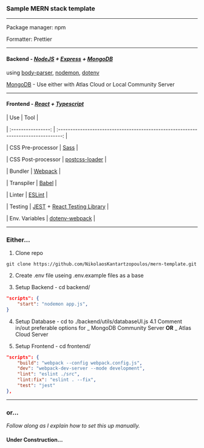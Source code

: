 ### Sample MERN stack template

---

Package manager: npm

Formatter: Prettier

---

#### Backend - <i>[NodeJS](https://nodejs.org/en/docs) + [Express](https://expressjs.com/) + [MongoDB](https://www.mongodb.com/)</i>

using [body-parser](https://www.npmjs.com/package/body-parser), [nodemon](https://www.npmjs.com/package/nodemon), [dotenv](https://www.npmjs.com/package/dotenv)

[MongoDB](https://www.mongodb.com/) - Use either with Atlas Cloud or Local Community Server

---

#### Frontend - <i>[React](https://react.dev/) + [Typescript](https://www.typescriptlang.org/)</i>

| Use | Tool |

| :----------------: | :--------------------------------------------------------------------------------: |

| CSS Pre-processor | [Sass](https://sass-lang.com/) |

| CSS Post-processor | [postcss-loader](https://www.npmjs.com/package/postcss-loader) |

| Bundler | [Webpack](https://webpack.js.org/) |

| Transpiler | [Babel](https://babeljs.io/) |

| Linter | [ESLint](https://eslint.org/) |

| Testing | [JEST](https://jestjs.io/) + [React Testing Library](https://testing-library.com/) |

| Env. Variables | [dotenv-webpack](https://www.npmjs.com/package/dotenv-webpack) |

---

### Either...

1. Clone repo

```
git clone https://github.com/NikolaosKantartzopoulos/mern-template.git
```

2. Create .env file useing .env.example files as a base

3. Setup Backend - cd backend/

```json
"scripts": {
	"start": "nodemon app.js",
}
```

4. Setup Database - cd to ./backend/utils/databaseUI.js
   4.1 Comment in/out preferable options for
   _ MongoDB Community Server **OR**
   _ Atlas Cloud Server

5. Setup Frontend - cd frontend/

```json
"scripts": {
	"build": "webpack --config webpack.config.js",
	"dev": "webpack-dev-server --mode development",
	"lint": "eslint ./src",
	"lint:fix": "eslint . --fix",
	"test": "jest"
},
```

---

### or...

<i>Follow along as I explain how to set this up manually.</i>

#### Under Construction...
